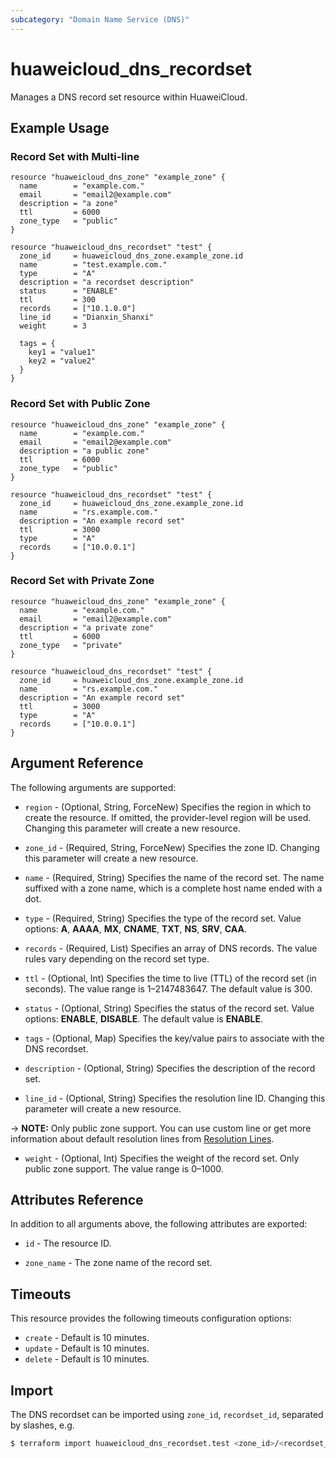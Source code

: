 ```yaml
---
subcategory: "Domain Name Service (DNS)"
---
```


# huaweicloud_dns_recordset

Manages a DNS record set resource within HuaweiCloud.

## Example Usage

### Record Set with Multi-line

```hcl
resource "huaweicloud_dns_zone" "example_zone" {
  name        = "example.com."
  email       = "email2@example.com"
  description = "a zone"
  ttl         = 6000
  zone_type   = "public"
}

resource "huaweicloud_dns_recordset" "test" {
  zone_id     = huaweicloud_dns_zone.example_zone.id
  name        = "test.example.com."
  type        = "A"
  description = "a recordset description"
  status      = "ENABLE"
  ttl         = 300
  records     = ["10.1.0.0"]
  line_id     = "Dianxin_Shanxi"
  weight      = 3

  tags = {
    key1 = "value1"
    key2 = "value2"
  }
}
```

### Record Set with Public Zone

```hcl
resource "huaweicloud_dns_zone" "example_zone" {
  name        = "example.com."
  email       = "email2@example.com"
  description = "a public zone"
  ttl         = 6000
  zone_type   = "public"
}

resource "huaweicloud_dns_recordset" "test" {
  zone_id     = huaweicloud_dns_zone.example_zone.id
  name        = "rs.example.com."
  description = "An example record set"
  ttl         = 3000
  type        = "A"
  records     = ["10.0.0.1"]
}
```

### Record Set with Private Zone

```hcl
resource "huaweicloud_dns_zone" "example_zone" {
  name        = "example.com."
  email       = "email2@example.com"
  description = "a private zone"
  ttl         = 6000
  zone_type   = "private"
}

resource "huaweicloud_dns_recordset" "test" {
  zone_id     = huaweicloud_dns_zone.example_zone.id
  name        = "rs.example.com."
  description = "An example record set"
  ttl         = 3000
  type        = "A"
  records     = ["10.0.0.1"]
}
```

## Argument Reference

The following arguments are supported:

* `region` - (Optional, String, ForceNew) Specifies the region in which to create the resource.
  If omitted, the provider-level region will be used. Changing this parameter will create a new resource.

* `zone_id` - (Required, String, ForceNew) Specifies the zone ID.
  Changing this parameter will create a new resource.

* `name` - (Required, String) Specifies the name of the record set.
  The name suffixed with a zone name, which is a complete host name ended with a dot.

* `type` - (Required, String) Specifies the type of the record set.
  Value options: **A**, **AAAA**, **MX**, **CNAME**, **TXT**, **NS**, **SRV**, **CAA**.

* `records` - (Required, List) Specifies an array of DNS records. The value rules vary depending on the record set type.

* `ttl` - (Optional, Int) Specifies the time to live (TTL) of the record set (in seconds).
  The value range is 1–2147483647. The default value is 300.

* `status` - (Optional, String) Specifies the status of the record set.
  Value options: **ENABLE**, **DISABLE**. The default value is **ENABLE**.

* `tags` - (Optional, Map) Specifies the key/value pairs to associate with the DNS recordset.

* `description` - (Optional, String) Specifies the description of the record set.

* `line_id` - (Optional, String) Specifies the resolution line ID.
  Changing this parameter will create a new resource.

-> **NOTE:** Only public zone support. You can use custom line or get more information about default resolution lines
from [Resolution Lines](https://support.huaweicloud.com/intl/en-us/api-dns/en-us_topic_0085546214.html).

* `weight` - (Optional, Int) Specifies the weight of the record set.
  Only public zone support. The value range is 0–1000.

## Attributes Reference

In addition to all arguments above, the following attributes are exported:

* `id` - The resource ID.

* `zone_name` - The zone name of the record set.

## Timeouts

This resource provides the following timeouts configuration options:

* `create` - Default is 10 minutes.
* `update` - Default is 10 minutes.
* `delete` - Default is 10 minutes.

## Import

The DNS recordset can be imported using `zone_id`, `recordset_id`, separated by slashes, e.g.

```bash
$ terraform import huaweicloud_dns_recordset.test <zone_id>/<recordset_id>
```
